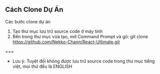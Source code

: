## Cách Clone Dự Án

Các bước clone dự án
1. Tạo thư mục lưu trữ source code ở máy tính
2. Bên trong thư mục vừa tạo, mở Command Prompt và gõ: git clone https://github.com/Nekko-Chann/React-Ultimate.git

===

* Lưu ý: Tuyệt đối không được lưu trữ source code trong thư mục tiếng việt, mọi thứ đều là ENGLISH

